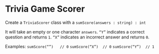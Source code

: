 # Trivia Game Scorer

Create a `TriviaScorer` class with a `sumScore(answers : string) : int` 
 
It will take an empty or one character `answers`. `“Y”` indicates a correct question and returns `1`. `“X”` indicates an incorrect answer and returns `0`.

Examples:
`sumScore(“”)   // 0`
`sumScore(“X”)  // 0`
`sumScore(“Y”)  // 1`
